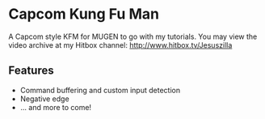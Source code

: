 # Capcom Kung Fu Man
A Capcom style KFM for MUGEN to go with my tutorials. You may view the video archive at my Hitbox channel: http://www.hitbox.tv/Jesuszilla

## Features
* Command buffering and custom input detection
* Negative edge
* ... and more to come!
